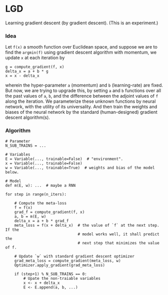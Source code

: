 # LGD
Learning gradient descent (by gradient descent). (This is an experiment.)


### Idea

Let `f(x)` a smooth function over Euclidean space, and suppose we are to find the `argmin(f)` using gradient descent algorithm with momentum, we update `x` at each iteration by

    g = compute_gradient(f, x)
    delta_x = a + b * g
    x = x - delta_x
  
wherein the hyper-parameter `a` (momentum) and `b` (learning-rate) are fixed. But now, we are trying to upgrade this, by setting `a` and `b` functions over all the past values of `a`, `b`, and the difference between the adjoint values of `f` along the iteration. We parameterize these unknown functions by neural network, with the utility of its universality. And then train the weights and biases of the neural network by the standard (human-designed) gradient descent algorithm(s).


### Algorithm

    # Parameter
    N_SUB_TRAINS = ...

    # Variables
    E = Variable(..., trainable=False)  # "environment".
    x = Variable(..., trainable=False)
    w = Variable(..., trainable=True)  # weights and bias of the model below.

    # Model
    def m(E, w): ...  # maybe a RNN

    for step in range(n_iters):

        # Compute the meta-loss
        f = f(x)
        grad_f = compute_gradient(f, x)
        a, b = m(E, w)
        delta_x = a + b * grad_f
        meta_loss = f(x + delta_x)  # the value of `f` at the next step. If the
                                    # model works well, it shall predict the
                                    # next step that minimizes the value of f.

        # Update `w` with standard gradient descent optimizer
        grad_meta_loss = compute_gradient(meta_loss, w)
        Optimizer.apply_gradient(grad_meta_loss)

        if (step+1) % N_SUB_TRAINS == 0:
            # Upate the non-traiable variables
            x <- x + delta_x
            E <- E.append(a, b, ...)






